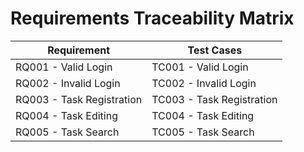 # Requirements Traceability Matrix

| Requirement                       | Test Cases                      |
|-----------------------------------|---------------------------------|
| RQ001 - Valid Login               | TC001 - Valid Login             |
| RQ002 - Invalid Login             | TC002 - Invalid Login           |
| RQ003 - Task Registration         | TC003 - Task Registration       |
| RQ004 - Task Editing              | TC004 - Task Editing            |
| RQ005 - Task Search               | TC005 - Task Search             |
